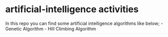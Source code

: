 # artificial-intelligence activities
  In this repo you can find some artificial intelligence algorithms like below;
    - Genetic Algorithm
    - Hill Climbing Algorithm
    
